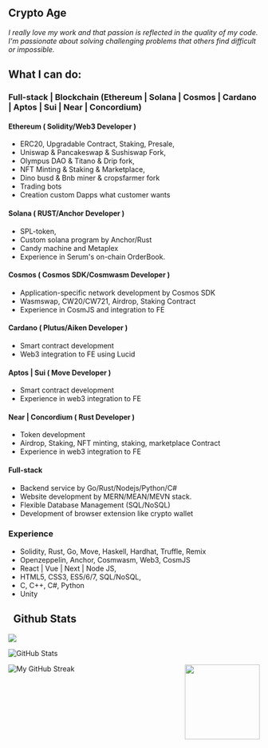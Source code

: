<h2 font-weight="bold">Crypto Age</h2>

*I really love my work and that passion is reflected in the quality of my code.
I'm passionate about solving challenging problems that others find difficult or impossible.*

## What I can do:

### Full-stack | Blockchain (Ethereum | Solana | Cosmos | Cardano | Aptos | Sui | Near | Concordium) 

  #### Ethereum ( Solidity/Web3 Developer )
  * ERC20, Upgradable Contract, Staking, Presale,
  * Uniswap & Pancakeswap & Sushiswap Fork,
  * Olympus DAO & Titano & Drip fork,
  * NFT Minting & Staking & Marketplace,
  * Dino busd & Bnb miner & cropsfarmer fork
  * Trading bots
  * Creation custom Dapps what customer wants

  #### Solana ( RUST/Anchor Developer )
  * SPL-token, 
  * Custom solana program by Anchor/Rust
  * Candy machine and Metaplex
  * Experience in Serum's on-chain OrderBook.  
  
  #### Cosmos ( Cosmos SDK/Cosmwasm Developer )
  * Application-specific network development by Cosmos SDK
  * Wasmswap, CW20/CW721, Airdrop, Staking Contract
  * Experience in CosmJS and integration to FE

  #### Cardano ( Plutus/Aiken Developer )
  * Smart contract development
  * Web3 integration to FE using Lucid
    
  #### Aptos | Sui ( Move Developer )
  * Smart contract development
  * Experience in web3 integration to FE
  
  #### Near | Concordium ( Rust Developer )
  * Token development
  * Airdrop, Staking, NFT minting, staking, marketplace Contract
  * Experience in web3 integration to FE
  
  #### Full-stack
  * Backend service by Go/Rust/Nodejs/Python/C#
  * Website development by MERN/MEAN/MEVN stack.
  * Flexible Database Management (SQL/NoSQL)
  * Development of browser extension like crypto wallet
  

### Experience 
  * Solidity, Rust, Go, Move, Haskell, Hardhat, Truffle, Remix
  * Openzeppelin, Anchor, Cosmwasm, Web3, CosmJS
  * React | Vue | Next | Node JS,
  * HTML5, CSS3, ES5/6/7, SQL/NoSQL,
  * C, C++, C#, Python
  * Unity
####

<h2> &nbsp; Github Stats </h2>

![](https://komarev.com/ghpvc/?username=levdev2017&color=dc143c)

 <span align="left">
  
  ![GitHub Stats](https://github-readme-stats.vercel.app/api?username=levdev2017&count_private=true&show_icons=true&hide_border=true&bg_color=3D3D3D&title_color=00E6FE&icon_color=00E6FE&text_color=FFFFFF)
 </span>

<span align="right"> 
  
 <img align="right" height="150px" src="https://github-readme-stats.vercel.app/api/top-langs?username=levdev2017&layout=compact&theme=monokai&count_private=true&exclude_repo=CryptoKG94.github.io&hide=php&show_icons=true&hide_border=true&bg_color=3D3D3D&title_color=00E6FE&icon_color=00E6FE&text_color=FFFFFF" /> 
</span>

 <span align="left">
  
![My GitHub Streak](https://github-readme-streak-stats.herokuapp.com/?user=levdev2017&count_private=true&hide_border=true&theme=black-ice&background=3D3D3D&stroke=00E6FE)
 </span>
